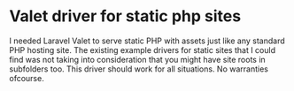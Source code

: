 # Valet driver for static php sites

I needed Laravel Valet to serve static PHP with assets just like any standard PHP hosting site. The existing example drivers for static sites that I could find was not taking into consideration that you might have site roots in subfolders too. This driver should work for all situations. No warranties ofcourse.
